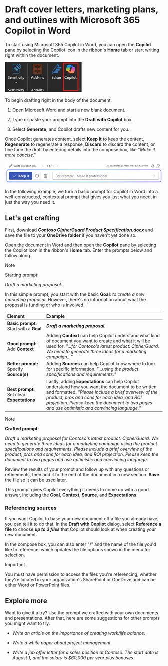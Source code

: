 # Draft cover letters, marketing plans, and outlines with Microsoft 365 Copilot in Word

To start using Microsoft 365 Copilot  in Word, you can open the **Copilot** pane by selecting the Copilot icon in the ribbon's **Home** tab or start writing right within the document.

![Screenshot of the Copilot icon in the Word ribbon.](../media/create_copilot-ribbon-word.png)

To begin drafting right in the body of the document:

1. Open Microsoft Word and start a new blank document.

1. Type or paste your prompt into the **Draft with Copilot** box.

1. Select **Generate**, and Copilot drafts new content for you.

Once Copilot generates content, select **Keep it** to keep the content, **Regenerate** to regenerate a response, **Discard** to discard the content, or fine tune the draft by entering details into the compose box, like "_Make it more concise_."

![Screenshot of the options bar after using Draft with Copilot in Word.](../media/create_copilot-prompt-box-word.png)

In the following example, we turn a basic prompt for Copilot in Word into a well-constructed, contextual prompt that gives you just what you need, in just the way you need it.

## Let's get crafting

First, download **_[Contoso CipherGuard Product Specification.docx](https://go.microsoft.com/fwlink/?linkid=2269123)_** and save the file to your **OneDrive folder** if you haven't yet done so.

Open the document in Word and then open the **Copilot** pane by selecting the Copilot icon in the ribbon's **Home** tab. Enter the prompts below and follow along.

> [!NOTE]
> Starting prompt:
>
> _Draft a marketing proposal._

In this simple prompt, you start with the basic **Goal**: _to create a new marketing proposal._ However, there's no information about what the proposal is funding or who is involved.

| Element | Example |
| :------ | :------- |
| **Basic prompt:** Start with a **Goal** | **_Draft a marketing proposal._** |
| **Good prompt:** Add **Context** | Adding **Context** can help Copilot understand what kind of document you want to create and what it will be used for. _"...for Contoso's latest product: CipherGuard. We need to generate three ideas for a marketing campaign..."_ |
| **Better prompt:** Specify **Source(s)** | Adding **Sources** can help Copilot know where to look for specific information. _"...using the product specifications and requirements."_ |
| **Best prompt:** Set clear **Expectations** | Lastly, adding **Expectations** can help Copilot understand how you want the document to be written and formatted. _"Please include a brief overview of the product, pros and cons for each idea, and ROI projection. Please keep the document to two pages and use optimistic and convincing language."_ |

> [!NOTE]
> **Crafted prompt**:
>
> _Draft a marketing proposal for Contoso's latest product: CipherGuard. We need to generate three ideas for a marketing campaign using the product specifications and requirements. Please include a brief overview of the product, pros and cons for each idea, and ROI projection. Please keep the document to two pages and use optimistic and convincing language._

Review the results of your prompt and follow up with any questions or refinements, then add it to the end of the document in a new section. **Save** the file so it can be used later.

This prompt gives Copilot everything it needs to come up with a good answer, including the **Goal**, **Context**, **Source**, and **Expectations**.

### Referencing sources

If you want Copilot to base your new document off a file you already have, you can tell it to do that. In the **Draft with Copilot** dialog, select **Reference a file** to choose **_up to 3 files_** that Copilot should look at when creating your new document.

In the compose box, you can also enter "/" and the name of the file you'd like to reference, which updates the file options shown in the menu for selection.

> [!IMPORTANT]
> You must have permission to access the files you're referencing, whether they're located in your organization's SharePoint or OneDrive and can be either Word or PowerPoint files.

## Explore more

Want to give it a try? Use the prompt we crafted with your own documents and presentations. After that, here are some suggestions for other prompts you might want to try.

- _Write an article on the importance of creating work/life balance_.

- _Write a white paper about project management_.

- _Write a job offer letter for a sales position at Contoso. The start date is August 1, and the salary is $60,000 per year plus bonuses_.
